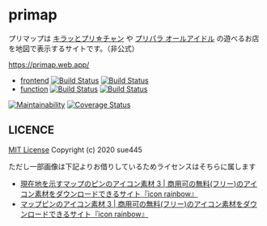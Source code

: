 # primap
プリマップは [キラッとプリ☆チャン](https://prichan.jp/) や [プリパラ オールアイドル](https://pripara.jp/allidol/) の遊べるお店を地図で表示するサイトです。（非公式）

https://primap.web.app/

* [frontend](frontend/) [![Build Status](https://github.com/sue445/primap/workflows/frontend-build/badge.svg?branch=master)](https://github.com/sue445/primap/actions?query=workflow%3Afrontend-build) [![Build Status](https://github.com/sue445/primap/workflows/frontend-deploy/badge.svg?branch=master)](https://github.com/sue445/primap/actions?query=workflow%3Afrontend-deploy)
* [function](function/) [![Build Status](https://github.com/sue445/primap/workflows/function-build/badge.svg?branch=master)](https://github.com/sue445/primap/actions?query=workflow%3Afunction-build) [![Build Status](https://github.com/sue445/primap/workflows/function-deploy/badge.svg?branch=master)](https://github.com/sue445/primap/actions?query=workflow%3Afunction-deploy)

[![Maintainability](https://api.codeclimate.com/v1/badges/b101cae3c1b0fb5c1396/maintainability)](https://codeclimate.com/github/sue445/primap/maintainability)
[![Coverage Status](https://coveralls.io/repos/github/sue445/primap/badge.svg)](https://coveralls.io/github/sue445/primap)

## LICENCE
[MIT License](LICENSE) Copyright (c) 2020 sue445

ただし一部画像は下記よりお借りしているためライセンスはそちらに属します

* [現在地を示すマップのピンのアイコン素材 3 \| 商用可の無料\(フリー\)のアイコン素材をダウンロードできるサイト『icon rainbow』](https://icon-rainbow.com/%e7%8f%be%e5%9c%a8%e5%9c%b0%e3%82%92%e7%a4%ba%e3%81%99%e3%83%9e%e3%83%83%e3%83%97%e3%81%ae%e3%83%94%e3%83%b3%e3%81%ae%e3%82%a2%e3%82%a4%e3%82%b3%e3%83%b3%e7%b4%a0%e6%9d%90-3/)
* [マップピンのアイコン素材 3 \| 商用可の無料\(フリー\)のアイコン素材をダウンロードできるサイト『icon rainbow』](https://icon-rainbow.com/%e3%83%9e%e3%83%83%e3%83%97%e3%83%94%e3%83%b3%e3%81%ae%e3%82%a2%e3%82%a4%e3%82%b3%e3%83%b3%e7%b4%a0%e6%9d%90-3/)
